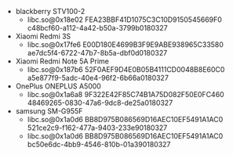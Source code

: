 

* blackberry STV100-2
  * libc.so@0x18e02  FEA23BBF41D1075C3C10D9150545669F0  c48bcf60-a112-4a42-b50a-3799b0180327
* Xiaomi Redmi 3S
  * libc.so@0x17fe6  E00D180E4699B3F9E9ABE938965C33580  ae7dc5f4-6722-47b7-8b5a-dbf0d0180327
* Xiaomi Redmi Note 5A Prime
  * libc.so@0x187b6  52F0AEF9D4E0B05B4111CD0048B8E60C0  a5e877f9-5adc-40e4-96f2-6b66a0180327
* OnePlus ONEPLUS A5000
  * libc.so@0x1a6a8  9F322E42F85C74B1A75D082F50E0FC460  48469265-0830-47a6-9dc8-de25a0180327
* samsung SM-G955F
  * libc.so@0x1a0d6  BB8D975B086569D16AEC10EF5491A1AC0  521ce2c9-f162-477a-9403-233e90180327
  * libc.so@0x1a0d6  BB8D975B086569D16AEC10EF5491A1AC0  bc50e6dc-4bb9-4546-810b-01a390180327